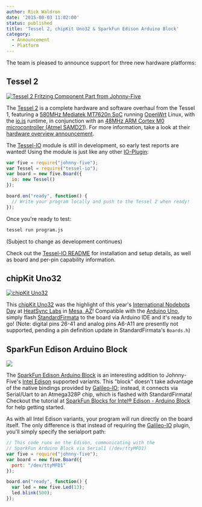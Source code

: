 ```yaml
---
author: Rick Waldron
date: '2015-08-03 11:02:00'
status: published
title: 'Tessel 2, chipKit Uno32 & SparkFun Edison Arduino Block'
category:
  - Announcement
  - Platform
---
```



The team is pleased to announce support for three new hardware platforms: 


## Tessel 2

[![Tessel 2 Fritzing Component Part from Johnny-Five](/img/platforms/tessel-2.png)](https://www.sparkfun.com/products/13036)

The [Tessel 2](https://shop.tessel.io/) is a complete hardware and software overhaul from the Tessel 1, featuring a [580MHz Mediatek MT7620n SoC](http://www.anz.ru/files/mediatek/MT7620_Datasheet.pdf) running [OpenWrt](https://www.openwrt.org/) Linux, with the [io.js](https://iojs.org) runtime, in conjunction with an [48MHz ARM Cortex M0 microcontroller (Atmel SAMD21)](http://www.atmel.com/Images/Atmel-42181-SAM-D21_Datasheet.pdf). For more information, take a look at their [hardware overview announcement](https://tessel.io/blog/113259439202/tessel-2-hardware-overview).

The [Tessel-IO](https://github.com/rwaldron/tessel-io) module is still in development, so early test reports are wanted! Using the module is just like any other [IO-Plugin](https://github.com/rwaldron/io-plugins): 

```js
var five = require("johnny-five");
var Tessel = require("tessel-io");
var board = new five.Board({
  io: new Tessel()
});

board.on("ready", function() {
  // Write your program locally and push to the Tessel 2 when ready!  
});
```

Once you're ready to test: 

```sh
tessel run program.js
```

(Subject to change as development continues)

Check out the [Tessel-IO README](https://github.com/rwaldron/tessel-io#install--setup) for installation and setup details, as well as board and per-pin capability information.


## chipKit Uno32

[![chipKit Uno32](/img/platforms/chipkit-uno32.png)](http://chipkit.net/wpcproduct/chipkit-uno32/)

This [chipKit Uno32](http://chipkit.net/wpcproduct/chipkit-uno32/) was the highlight of this year's [International Nodebots Day](https://github.com/nodebots/nodebotsday) at [HeatSync Labs](http://www.heatsynclabs.org/) in [Mesa, AZ](http://chipkit.net/nodebots-day/)! Compatible with the [Arduino Uno](https://www.arduino.cc/en/Main/arduinoBoardUno), simply flash [StandardFirmata](https://github.com/firmata/arduino/) to the board via Arduino IDE and it's ready to go! (Note: digital pins 26-41 and analog pins A6-A11 are presently not supported, pending a pin definition update in StandardFirmata's `Boards.h`)


## SparkFun Edison Arduino Block

[![](/img/platforms/sparkfun-arduino-block.png)](https://www.sparkfun.com/products/13036)

The [SparkFun Edison Arduino Block](https://www.sparkfun.com/products/13036) is an interesting addition to Johnny-Five's [Intel Edison](https://software.intel.com/en-us/iot/library/edison-getting-started) supported variants. This "block" doesn't take advantage of the native bindings provided by [Galileo-IO](https://github.com/rwaldron/galileo-io); instead, it connects via Serial/Uart to an Atmega328P chip, which is flashed with StandardFirmata! Checkout the tutorial at [SparkFun Blocks for Intel® Edison - Arduino Block](https://learn.sparkfun.com/tutorials/sparkfun-blocks-for-intel-edison---arduino-block) for help getting started.

As with all Intel Edison variants, your program will run directly on the board itself. The only difference is that instead of requiring the [Galileo-IO](https://github.com/rwaldron/galileo-io) plugin, you'll simply specify the serialport path: 

```js
// This code runs on the Edison, communicating with the 
// SparkFun Arduino Block via Serial1 (/dev/ttyMFD1)
var five = require("johnny-five");
var board = new five.Board({
  port: "/dev/ttyMFD1"
});

board.on("ready", function() {
  var led = new five.Led(13);
  led.blink(500);
});
```

